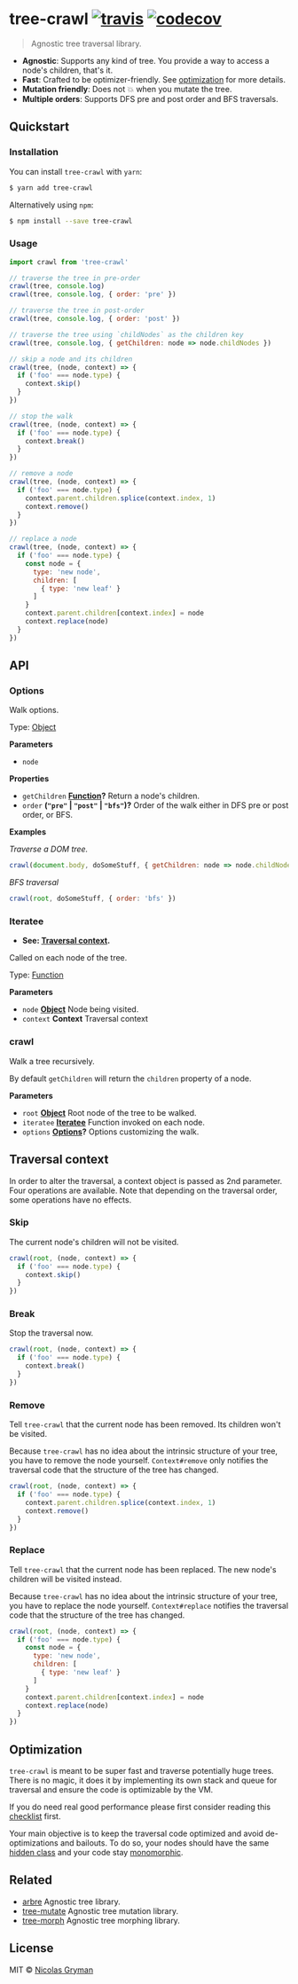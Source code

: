 # tree-crawl [![travis][travis-image]][travis-url] [![codecov][codecov-image]][codecov-url]

> Agnostic tree traversal library.

[travis-image]: https://img.shields.io/travis/ngryman/tree-crawl.svg?style=flat

[travis-url]: https://travis-ci.org/ngryman/tree-crawl

[codecov-image]: https://img.shields.io/codecov/c/github/ngryman/tree-crawl.svg

[codecov-url]: https://codecov.io/github/ngryman/tree-crawl

-   **Agnostic**: Supports any kind of tree. You provide a way to access a node's children, that's it.
-   **Fast**: Crafted to be optimizer-friendly. See [optimization](#optimization) for more details.
-   **Mutation friendly**: Does not 💥 when you mutate the tree.
-   **Multiple orders**: Supports DFS pre and post order and BFS traversals.

## Quickstart

### Installation

You can install `tree-crawl` with `yarn`:

```sh
$ yarn add tree-crawl
```

Alternatively using `npm`:

```sh
$ npm install --save tree-crawl
```

### Usage

```js
import crawl from 'tree-crawl'

// traverse the tree in pre-order
crawl(tree, console.log)
crawl(tree, console.log, { order: 'pre' })

// traverse the tree in post-order
crawl(tree, console.log, { order: 'post' })

// traverse the tree using `childNodes` as the children key
crawl(tree, console.log, { getChildren: node => node.childNodes })

// skip a node and its children
crawl(tree, (node, context) => {
  if ('foo' === node.type) {
    context.skip()
  }
})

// stop the walk
crawl(tree, (node, context) => {
  if ('foo' === node.type) {
    context.break()
  }
})

// remove a node
crawl(tree, (node, context) => {
  if ('foo' === node.type) {
    context.parent.children.splice(context.index, 1)
    context.remove()
  }
})

// replace a node
crawl(tree, (node, context) => {
  if ('foo' === node.type) {
    const node = {
      type: 'new node',
      children: [
        { type: 'new leaf' }
      ]
    }
    context.parent.children[context.index] = node
    context.replace(node)
  }
})
```

## API

<!-- Generated by documentation.js. Update this documentation by updating the source code. -->

### Options

Walk options.

Type: [Object](https://developer.mozilla.org/en-US/docs/Web/JavaScript/Reference/Global_Objects/Object)

**Parameters**

-   `node`  

**Properties**

-   `getChildren` **[Function](https://developer.mozilla.org/en-US/docs/Web/JavaScript/Reference/Statements/function)?** Return a node's children.
-   `order` **(`"pre"` \| `"post"` \| `"bfs"`)?** Order of the walk either in DFS pre or post order, or
    BFS.

**Examples**

_Traverse a DOM tree._

```javascript
crawl(document.body, doSomeStuff, { getChildren: node => node.childNodes })
```

_BFS traversal_

```javascript
crawl(root, doSomeStuff, { order: 'bfs' })
```

### Iteratee

-   **See: [Traversal context](https://github.com/ngryman/tree-crawl/tree/master#traversal-context).**

Called on each node of the tree.

Type: [Function](https://developer.mozilla.org/en-US/docs/Web/JavaScript/Reference/Statements/function)

**Parameters**

-   `node` **[Object](https://developer.mozilla.org/en-US/docs/Web/JavaScript/Reference/Global_Objects/Object)** Node being visited.
-   `context` **Context** Traversal context

### crawl

Walk a tree recursively.

By default `getChildren` will return the `children` property of a node.

**Parameters**

-   `root` **[Object](https://developer.mozilla.org/en-US/docs/Web/JavaScript/Reference/Global_Objects/Object)** Root node of the tree to be walked.
-   `iteratee` **[Iteratee](#iteratee)** Function invoked on each node.
-   `options` **[Options](#options)?** Options customizing the walk.

## Traversal context

In order to alter the traversal, a context object is passed as 2nd parameter. Four operations are available. Note that depending on the traversal order, some operations have no effects.

### Skip

The current node's children will not be visited.

```js
crawl(root, (node, context) => {
  if ('foo' === node.type) {
    context.skip()
  }
})
```

### Break

Stop the traversal now.

```js
crawl(root, (node, context) => {
  if ('foo' === node.type) {
    context.break()
  }
})
```

### Remove

Tell `tree-crawl` that the current node has been removed. Its children won't be visited.

Because `tree-crawl` has no idea about the intrinsic structure of your tree, you have to remove the node yourself. `Context#remove` only notifies the traversal code that the structure of the tree has changed.

```js
crawl(root, (node, context) => {
  if ('foo' === node.type) {
    context.parent.children.splice(context.index, 1)
    context.remove()
  }
})
```

### Replace

Tell `tree-crawl` that the current node has been replaced. The new node's children will be visited instead.

Because `tree-crawl` has no idea about the intrinsic structure of your tree, you have to replace the node yourself. `Context#replace` notifies the traversal code that the structure of the tree has changed.

```js
crawl(root, (node, context) => {
  if ('foo' === node.type) {
    const node = {
      type: 'new node',
      children: [
        { type: 'new leaf' }
      ]
    }
    context.parent.children[context.index] = node
    context.replace(node)
  }
})
```

## Optimization

`tree-crawl` is meant to be super fast and traverse potentially huge trees. There is no magic, it does it by implementing its own stack and queue for traversal and ensure the code is optimizable by the VM.

If you do need real good performance please first consider reading this [checklist] first.

Your main objective is to keep the traversal code optimized and avoid de-optimizations and bailouts. To do so, your nodes should have the same [hidden class] and your code stay [monomorphic].

[checklist]: http://mrale.ph/blog/2011/12/18/v8-optimization-checklist.html
[hidden class]: http://mrale.ph/blog/2012/06/03/explaining-js-vms-in-js-inline-caches.html
[monomorphic]: http://mrale.ph/blog/2015/01/11/whats-up-with-monomorphism.html


## Related

-   [arbre](https://github.com/arbrejs/arbre) Agnostic tree library.
-   [tree-mutate](https://github.com/ngryman/tree-mutate) Agnostic tree mutation library.
-   [tree-morph](https://github.com/ngryman/tree-morph) Agnostic tree morphing library.

## License

MIT © [Nicolas Gryman](http://ngryman.sh)
